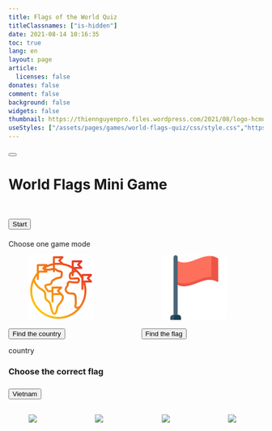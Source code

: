 ```yaml
---
title: Flags of the World Quiz
titleClassnames: ["is-hidden"]
date: 2021-08-14 10:16:35
toc: true
lang: en
layout: page
article:
  licenses: false
donates: false
comment: false
background: false
widgets: false
thumbnail: https://thiennguyenpro.files.wordpress.com/2021/08/logo-hcmus.png
useStyles: ["/assets/pages/games/world-flags-quiz/css/style.css","https://cdn.jsdelivr.net/gh/yesiamrocks/cssanimation.io@1.0.3/cssanimation.min.css"]
---
```


<!-- <button onclick="confetti()" id="confetti-btn" class="bg-blue-500 hover:bg-blue-700 text-white font-bold py-2 px-4 rounded">
    Confetti
</button> -->

<div id="game-screen" class="has-ribbon game_step_home">
  <button onclick="backToHome(this)" id="home-button" class="ribbon button is-primary cssanimation blurInTop">
    <i class="fa-solid fa-house"></i>
  </button>
  <h1 class="has-text-centered">
    <p class="cssanimation leFlyInRight sequence">World Flags Mini Game</p>
  </h2>
  <div id="welcome-screen" class="">
    <h1 class="has-text-centered">
      <div class="globe-container">
        <div class="cssanimation blurInLeft globe">
            <div class="globe-sphere"></div>
            <div class="globe-outer-shadow"></div>
            <div class="globe-worldmap">
                <div class="globe-worldmap-back"></div>
                <div class="globe-worldmap-front"></div>
            </div>
            <div class="globe-inner-shadow"></div>
        </div>
      </div>
    </h1>
    <h1 class="has-text-centered cssanimation fadeInBottom">
      <Button class="button is-success px-5" onclick="onClickStartButton(this)">Start</Button>
    </h1>
  </div>

  <div id="choose-game-modes-screen" class="cssanimation display-none">
    <div class="card cssanimation blurInLeft">
      <div class="card-content">
        <div class="content">
          Choose one game mode
        </div>
      </div>
    </div>
    <div class="columns is-flex is-desktop mt-5">
      <div class="column is-half-mobile">
        <div class="card game-mode-option cssanimation blurInTop display-none">
          <div class="card-content center-image margin-0-auto">
            <figure class="image is-64x64">
              <img src="/assets/pages/games/world-flags-quiz/img/countries_128.png">
            </figure>
          </div>
          <footer class="card-footer">
            <button class="is-size-5 is-primary button is-large is-fullwidth" onclick="chooseGameMode('country', this)">Find the country</button>
          </footer>
        </div>
      </div>
      <div class="column is-half-mobile">
        <div class="card game-mode-option cssanimation blurInTop display-none">
          <div class="card-content center-image margin-0-auto">
            <figure class="image is-64x64">
              <img class="not-gallery-item" src="/assets/pages/games/world-flags-quiz/img/flag_128.png">
            </figure>
          </div>
          <footer class="card-footer">
            <button class="is-size-5 is-primary button is-large is-fullwidth" onclick="chooseGameMode('flag', this)">Find the flag</button>
          </footer>
        </div>
      </div>
    </div>
  </div>

  <div id="game-play">
    <div id="game-mode-country" class="cssanimation blurInBottom display-none">
      <p>country</p>
    </div>
    <div id="game-mode-flag" class="cssanimation display-none">
      <!-- START FLAG QUESTION -->
      <div id="flag-question" class="cssanimation blurInBottom mt-5">
        <h3 class="has-text-centered" class="mt-5">
          <span id="flag-question-text">Choose the correct flag</span>
        </h3>
        <h3 class="has-text-centered mt-2">
          <button id="flag-question-country-name" onclick="congrats(this)" class="button is-primary is-size-4">Vietnam</button>
        </h3>
      </div>
      <!-- END FLAG QUESTION -->
      <!--  -->
      <!-- START FLAG MULTIPLE CHOICES  -->
      <div id="flag-multiple-choices" class="mt-5">
        <div class="columns is-flex is-flex-wrap-wrap">
          <!-- START OPTION 1 -->
          <div class="column is-half-mobile">
            <a href="#">
              <div class="card is-warning game-mode-flag-option cssanimation blurInTop">
                <div class="card-content center-image margin-0-auto flag-mode-option-item-wrapper">
                  <figure class="image">
                    <img src="https://flagcdn.com/128x96/ua.webp" class="flag-mode-option-items not-gallery-item img-reset-brightness">
                  </figure>
                </div>
              </div>
            </a>
          </div>
          <!-- END OPTION 1 -->
          <!-- START OPTION 2 -->
          <div class="column is-half-mobile">
            <a href="#">
              <div class="card is-warning game-mode-flag-option cssanimation blurInTop">
                <div class="card-content center-image margin-0-auto flag-mode-option-item-wrapper">
                  <figure class="image">
                    <img src="https://flagcdn.com/128x96/vn.webp" class="flag-mode-option-items not-gallery-item img-reset-brightness">
                  </figure>
                </div>
              </div>
            </a>
          </div>
          <!-- END OPTION 2 -->
          <!-- START OPTION 3 -->
          <div class="column is-half-mobile">
            <a href="#">
              <div class="card is-warning game-mode-flag-option cssanimation blurInTop">
                <div class="card-content center-image margin-0-auto flag-mode-option-item-wrapper">
                  <figure class="image">
                    <img src="https://flagcdn.com/128x96/us.webp" class="flag-mode-option-items not-gallery-item img-reset-brightness">
                  </figure>
                </div>
              </div>
            </a>
          </div>
          <!-- END OPTION 3 -->
          <!-- START OPTION 4 -->
          <div class="column is-half-mobile">
            <a href="#">
              <div class="card is-warning game-mode-flag-option cssanimation blurInTop">
                <div class="card-content center-image margin-0-auto flag-mode-option-item-wrapper">
                  <figure class="image">
                    <img src="https://flagcdn.com/128x96/ru.webp" class="flag-mode-option-items not-gallery-item img-reset-brightness">
                  </figure>
                </div>
              </div>
            </a>
          </div>
          <!-- END OPTION 4 -->
        </div>
      </div>
      <!-- END FLAG MULTIPLE CHOICES  -->
    </div>
  </div>
</div>

<script src="https://cdnjs.cloudflare.com/ajax/libs/gsap/1.19.1/TweenMax.min.js"></script>
<script type="text/javascript" src="https://cdn.jsdelivr.net/gh/yesiamrocks/cssanimation.io@1.0.3/letteranimation.min.js"></script>

<script src="/assets/pages/games/world-flags-quiz/js/script.js"></script>
<script src="/assets/pages/games/world-flags-quiz/js/confetti-effect.js"></script>
<script src="https://cdn.jsdelivr.net/npm/party-js@latest/bundle/party.min.js"></script>
